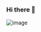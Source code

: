 ### Hi there 👋
![image](https://github.com/willchiu0614/willchiu0614/blob/main/intro%20%E2%80%91%20Made%20with%20FlexClip.gif)
<!--
**willchiu0614/willchiu0614** is a ✨ _special_ ✨ repository because its `README.md` (this file) appears on your GitHub profile.

Here are some ideas to get you started:

- 🔭 I’m currently working on ...
- 🌱 I’m currently learning ...
- 👯 I’m looking to collaborate on ...
- 🤔 I’m looking for help with ...
- 💬 Ask me about ...
- 📫 How to reach me: ...
- 😄 Pronouns: ...
- ⚡ Fun fact: ...
-->
